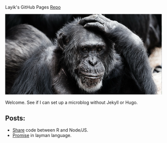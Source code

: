 Layik's GitHub Pages [Repo](https://github.com/layik/layik.github.io)

![Image from PixaBay](/images/pixabay.png)

Welcome. See if I can set up a microblog without Jekyll or Hugo.

Posts:
- 
* [Share](https://layik.github.io/sharedjs) code between R and Node/JS.
* [Promise](https://layik.github.io/jspromise) in layman language.

